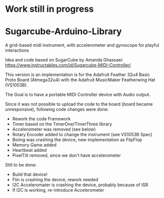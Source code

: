 
# Work still in progress


# Sugarcube-Arduino-Library
A grid-based midi instrument, with accelerometer and gyroscope for playful interactions

Idea and code based on SugarCube by Amanda Ghassaei:
https://www.instructables.com/id/Sugarcube-MIDI-Controller/

This version is an implementation is for the Adafruit Feather 32u4 Basic Proto Board (Atmega32u4) 
with the Adafruit MusicMaker Featherwing Hat (VS1053B).


The Goal is to have a portable MIDI Controller device with Audio output.

Since it was not possible to upload the code to the board (board became unresponsive),
following code changes were done: 

- Rework the code Framework
- Timer based on the TimerOne/TimerThree library
- Accelerometer was removed (see below)
- Rotary Encoder added to change the instrument (see VS1053B Spec)
- Boiing was crashing the device, new implementation as FlipFlop
- Memory Game added
- Heartbeat added
- PixelTilt removed, since we don't have accelerometer



Still to be done: 

- Build that device!
- Flin is crashing the device, rework needed
- I2C Acceleromater is crashing the device, probably because of ISR
- If I2C is working, re-introduce Accelerometer




